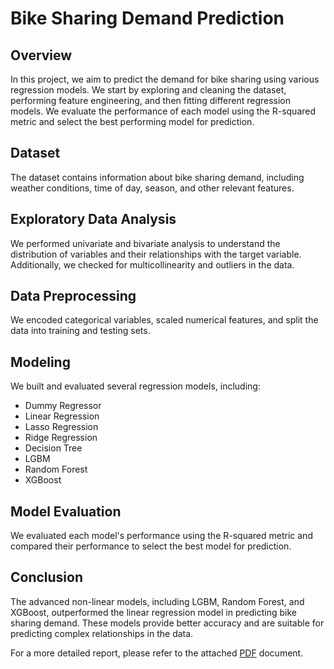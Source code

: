 # Bike Sharing Demand Prediction

## Overview
In this project, we aim to predict the demand for bike sharing using various regression models. We start by exploring and cleaning the dataset, performing feature engineering, and then fitting different regression models. We evaluate the performance of each model using the R-squared metric and select the best performing model for prediction.

## Dataset
The dataset contains information about bike sharing demand, including weather conditions, time of day, season, and other relevant features.

## Exploratory Data Analysis
We performed univariate and bivariate analysis to understand the distribution of variables and their relationships with the target variable. Additionally, we checked for multicollinearity and outliers in the data.

## Data Preprocessing
We encoded categorical variables, scaled numerical features, and split the data into training and testing sets.

## Modeling
We built and evaluated several regression models, including:
- Dummy Regressor
- Linear Regression
- Lasso Regression
- Ridge Regression
- Decision Tree
- LGBM
- Random Forest
- XGBoost

## Model Evaluation
We evaluated each model's performance using the R-squared metric and compared their performance to select the best model for prediction.

## Conclusion
The advanced non-linear models, including LGBM, Random Forest, and XGBoost, outperformed the linear regression model in predicting bike sharing demand. These models provide better accuracy and are suitable for predicting complex relationships in the data.

For a more detailed report, please refer to the attached [PDF]() document.
